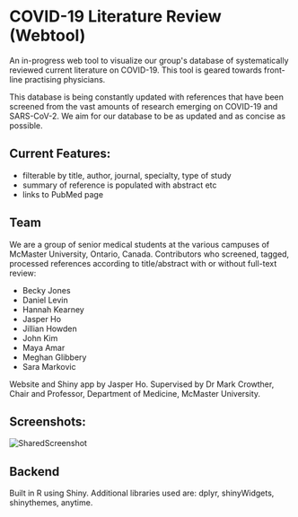 # COVID-19 Literature Review (Webtool)

An in-progress web tool to visualize our group's database of systematically reviewed current literature on COVID-19.
This tool is geared towards front-line practising physicians.

This database is being constantly updated with references that have been screened from the vast amounts of research emerging on COVID-19 and SARS-CoV-2. We aim for our database to be as updated and as concise as possible.

## Current Features:
- filterable by title, author, journal, specialty, type of study
- summary of reference is populated with abstract etc
- links to PubMed page

## Team
We are a group of senior medical students at the various campuses of McMaster University, Ontario, Canada. Contributors who screened, tagged, processed references according to title/abstract with or without full-text review:
- Becky Jones
- Daniel Levin
- Hannah Kearney
- Jasper Ho
- Jillian Howden
- John Kim
- Maya Amar
- Meghan Glibbery
- Sara Markovic

Website and Shiny app by Jasper Ho.
Supervised by Dr Mark Crowther, Chair and Professor, Department of Medicine, McMaster University.


## Screenshots:

![SharedScreenshot](https://user-images.githubusercontent.com/5045614/78734708-f41cf000-7916-11ea-84af-6eb0a9949c45.jpg)

## Backend
Built in R using Shiny. Additional libraries used are: dplyr, shinyWidgets, shinythemes, anytime.
